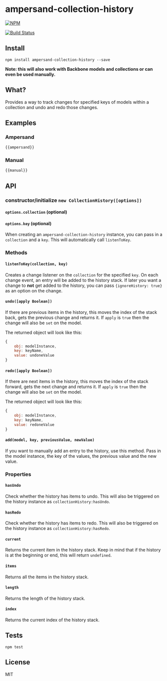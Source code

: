 ampersand-collection-history
===========

[![NPM](https://nodei.co/npm/ampersand-collection-history.png)](https://nodei.co/npm/ampersand-collection-history/)

[![Build Status](https://travis-ci.org/lukekarrys/ampersand-collection-history.png?branch=master)](https://travis-ci.org/lukekarrys/ampersand-collection-history)

## Install

`npm install ampersand-collection-history --save`

**Note: this will also work with Backbone models and collections or can even be used manually.**


## What?

Provides a way to track changes for specified keys of models within a collection and undo and redo those changes.


## Examples

### Ampersand
```js
{{ampersand}}
```

### Manual
```js
{{manual}}
```


## API

### constructor/initialize `new CollectionHistory([options])`
#### `options.collection` (optional)
#### `options.key` (optional)

When creating an `ampersand-collection-history` instance, you can pass in a `collection`
and a `key`. This will automatically call `listenToKey`.


### Methods

#### `listenToKey(collection, key)`

Creates a change listener on the `collection` for the specified `key`. On each change event, an entry
will be added to the history stack. If later you want a change to **not** get added to the history,
you can pass `{ignoreHistory: true}` as an option on the change.

#### `undo([apply Boolean])`

If there are previous items in the history, this moves the index of the stack back, gets the previous change and returns it.
If `apply` is `true` then the change will also be `set` on the model.

The returned object will look like this:

```js
{
    obj: modelInstance,
    key: keyName,
    value: undoneValue
}
```

#### `redo([apply Boolean])`

If there are next items in the history, this moves the index of the stack forward, gets the next change and returns it.
If `apply` is `true` then the change will also be `set` on the model.

The returned object will look like this:

```js
{
    obj: modelInstance,
    key: keyName,
    value: redoneValue
}
```

#### `add(model, key, previousValue, newValue)`

If you want to manually add an entry to the history, use this method. Pass in the
model instance, the key of the values, the previous value and the new value.


### Properties

#### `hasUndo`

Check whether the history has items to undo.
This will also be triggered on the history instance as `collectionHistory:hasUndo`.

#### `hasRedo`

Check whether the history has items to redo.
This will also be triggered on the history instance as `collectionHistory:hasRedo`.

#### `current`

Returns the current item in the history stack. Keep in mind that if the history
is at the beginning or end, this will return `undefined`.

#### `items`

Returns all the items in the history stack.

#### `length`

Returns the length of the history stack.

#### `index`

Returns the current index of the history stack.


## Tests

`npm test`


## License

MIT
